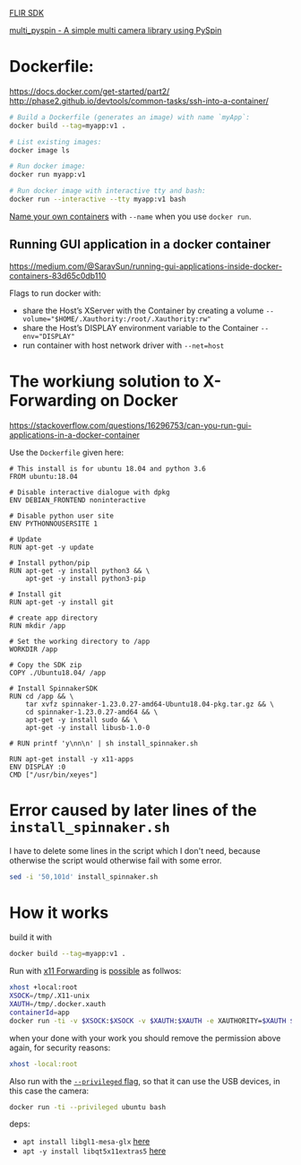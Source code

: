 [FLIR SDK](https://flir.app.boxcn.net/v/SpinnakerSDK)

[multi_pyspin - A simple multi camera library using PySpin](https://github.com/justinblaber/multi_pyspin)

# Dockerfile:
https://docs.docker.com/get-started/part2/
http://phase2.github.io/devtools/common-tasks/ssh-into-a-container/


```bash
# Build a Dockerfile (generates an image) with name `myApp`:
docker build --tag=myapp:v1 .

# List existing images:
docker image ls

# Run docker image:
docker run myapp:v1

# Run docker image with interactive tty and bash:
docker run --interactive --tty myapp:v1 bash
```

[Name your own containers](https://stackoverflow.com/questions/25230812/when-to-use-dockers-container-name) with `--name` when you use `docker run`.

## Running GUI application in a docker container
https://medium.com/@SaravSun/running-gui-applications-inside-docker-containers-83d65c0db110

Flags to run docker with:

  * share the Host’s XServer with the Container by creating a volume `--volume="$HOME/.Xauthority:/root/.Xauthority:rw"`
  * share the Host’s DISPLAY environment variable to the Container `--env="DISPLAY"`
  * run container with host network driver with `--net=host`

# The workiung solution to X-Forwarding on Docker
https://stackoverflow.com/questions/16296753/can-you-run-gui-applications-in-a-docker-container

Use the `Dockerfile` given here:
```
# This install is for ubuntu 18.04 and python 3.6
FROM ubuntu:18.04

# Disable interactive dialogue with dpkg
ENV DEBIAN_FRONTEND noninteractive

# Disable python user site
ENV PYTHONNOUSERSITE 1

# Update
RUN apt-get -y update

# Install python/pip
RUN apt-get -y install python3 && \
    apt-get -y install python3-pip

# Install git
RUN apt-get -y install git

# create app directory
RUN mkdir /app

# Set the working directory to /app
WORKDIR /app

# Copy the SDK zip
COPY ./Ubuntu18.04/ /app

# Install SpinnakerSDK
RUN cd /app && \
    tar xvfz spinnaker-1.23.0.27-amd64-Ubuntu18.04-pkg.tar.gz && \
    cd spinnaker-1.23.0.27-amd64 && \
    apt-get -y install sudo && \
    apt-get -y install libusb-1.0-0

# RUN printf 'y\nn\n' | sh install_spinnaker.sh

RUN apt-get install -y x11-apps
ENV DISPLAY :0
CMD ["/usr/bin/xeyes"]
```

# Error caused by later lines of the `install_spinnaker.sh`
I have to delete some lines in the script which I don't need, because otherwise
the script would otherwise fail with some error.
```bash
sed -i '50,101d' install_spinnaker.sh  
```

# How it works
build it with
```bash
docker build --tag=myapp:v1 .
```

Run with [x11 Forwarding](https://stackoverflow.com/a/25280523/1510873) is [possible](http://wiki.ros.org/docker/Tutorials/GUI#The_simple_way) as follwos:
```bash
xhost +local:root
XSOCK=/tmp/.X11-unix
XAUTH=/tmp/.docker.xauth
containerId=app
docker run -ti -v $XSOCK:$XSOCK -v $XAUTH:$XAUTH -e XAUTHORITY=$XAUTH $containerId bash
```
when your done with your work you should remove the permission above again, for
security reasons:
```bash
xhost -local:root
```

Also run with the
[`--privileged` flag](https://stackoverflow.com/a/55198696/1510873),
so that it can use the USB devices, in this case the camera:
```bash
docker run -ti --privileged ubuntu bash
```

deps:
* `apt install libgl1-mesa-glx` [here](https://github.com/ContinuumIO/docker-images/issues/49#issuecomment-302152488)
* `apt -y install libqt5x11extras5` [here](https://askubuntu.com/a/902774/163596)

